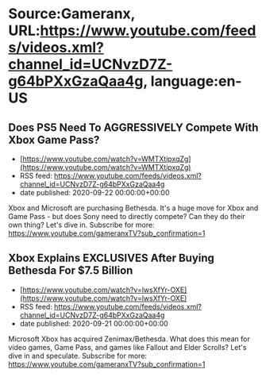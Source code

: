 # Source:Gameranx, URL:https://www.youtube.com/feeds/videos.xml?channel_id=UCNvzD7Z-g64bPXxGzaQaa4g, language:en-US

## Does PS5 Need To AGGRESSIVELY Compete With Xbox Game Pass?
 - [https://www.youtube.com/watch?v=WMTXtipxqZg](https://www.youtube.com/watch?v=WMTXtipxqZg)
 - RSS feed: https://www.youtube.com/feeds/videos.xml?channel_id=UCNvzD7Z-g64bPXxGzaQaa4g
 - date published: 2020-09-22 00:00:00+00:00

Xbox and Microsoft are purchasing Bethesda. It's a huge move for Xbox and Game Pass - but does Sony need to directly compete? Can they do their own thing? Let's dive in.
Subscribe for more: https://www.youtube.com/gameranxTV?sub_confirmation=1

## Xbox Explains EXCLUSIVES After Buying Bethesda For $7.5 Billion
 - [https://www.youtube.com/watch?v=lwsXfYr-OXE](https://www.youtube.com/watch?v=lwsXfYr-OXE)
 - RSS feed: https://www.youtube.com/feeds/videos.xml?channel_id=UCNvzD7Z-g64bPXxGzaQaa4g
 - date published: 2020-09-21 00:00:00+00:00

Microsoft Xbox has acquired Zenimax/Bethesda. What does this mean for video games, Game Pass, and games like Fallout and Elder Scrolls? Let's dive in and speculate.
Subscribe for more: https://www.youtube.com/gameranxTV?sub_confirmation=1

